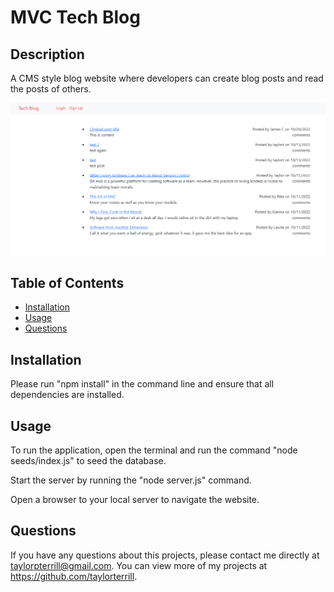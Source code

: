 # MVC Tech Blog

## Description
A CMS style blog website where developers can create blog posts and read the posts of others.

![Screenshot](/media/Screenshot%202022-10-22%20102659.png)

## Table of Contents
* [Installation](#installation)
* [Usage](#usage) 
* [Questions](#questions)

## Installation
Please run "npm install" in the command line and ensure that all dependencies are installed.

## Usage
To run the application, open the terminal and run the command "node seeds/index.js" to seed the database. 

Start the server by running the "node server.js" command. 

Open a browser to your local server to navigate the website.

## Questions
If you have any questions about this projects, please contact me directly at taylorpterrill@gmail.com. You can view more of my projects at https://github.com/taylorterrill.